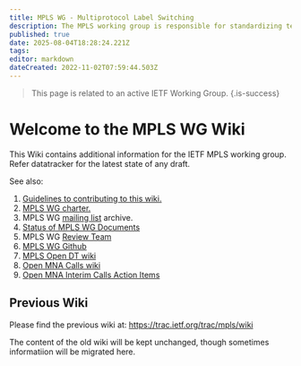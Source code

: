 ```yaml
---
title: MPLS WG - Multiprotocol Label Switching
description: The MPLS working group is responsible for standardizing technology for label switching and for the implementation of label-switched paths over packet based link-level technologies.
published: true
date: 2025-08-04T18:28:24.221Z
tags: 
editor: markdown
dateCreated: 2022-11-02T07:59:44.503Z
---
```


> This page is related to an active IETF Working Group.
{.is-success}
# Welcome to the MPLS WG Wiki
This Wiki contains additional information for the IETF MPLS working group. Refer datatracker for the latest state of any draft.

See also:
1. [Guidelines to contributing to this wiki.](https://wiki.ietf.org/en/home#contributing-to-this-wiki)
2. [MPLS WG charter.](https://datatracker.ietf.org/wg/mpls/charter)
3. MPLS WG [mailing list](https://mailarchive.ietf.org/arch/browse/mpls/) archive.
4. [Status of MPLS WG Documents](https://wiki.ietf.org/en/group/mpls/doc-status)
4. MPLS WG [Review Team](https://wiki.ietf.org/group/mpls/review-team)
5. [MPLS WG Github](https://github.com/ietf-wg-mpls)
6. [MPLS Open DT wiki](https://wiki.ietf.org/en/group/mpls/odt/main)
7. [Open MNA Calls wiki](https://wiki.ietf.org/group/mpls/omc)
8. [Open MNA Interim Calls Action Items](https://wiki.ietf.org/group/mpls/omc-ais)

## Previous Wiki
Please find the previous wiki at:
https://trac.ietf.org/trac/mpls/wiki

The content of the old wiki will be kept unchanged, though sometimes informatiion will be migrated here.